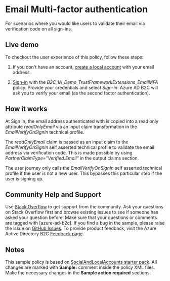 # Email Multi-factor authentication

For scenarios where you would like users to validate their email via verification code on all sign-ins.

## Live demo

To checkout the user experience of this policy, follow these steps:

1. If you don't have an account, [create a local account](https://b2clivedemo.b2clogin.com/b2clivedemo.onmicrosoft.com/B2C_1A_Demo_TrustFrameworkExtensions_EmailMFA/oauth2/v2.0/authorize?client_id=cfaf887b-a9db-4b44-ac47-5efff4e2902c&nonce=defaultNonce&redirect_uri=https://jwt.ms&scope=openid&response_type=id_token&prompt=login) with your email address.

1. [Sign-in](https://b2clivedemo.b2clogin.com/b2clivedemo.onmicrosoft.com/B2C_1A_Demo_TrustFrameworkExtensions_EmailMFA/oauth2/v2.0/authorize?client_id=cfaf887b-a9db-4b44-ac47-5efff4e2902c&nonce=defaultNonce&redirect_uri=https%3A%2F%2Fjwt.ms&scope=openid&response_type=id_token&prompt=login) with the *B2C_1A_Demo_TrustFrameworkExtensions_EmailMFA* policy. Provide your credentials and select *Sign-in*. Azure AD B2C will ask you to verify your email (as the second factor authentication). 

## How it works

At Sign In, the email address authenticated with is copied into a read only attribute *readOnlyEmail* via an input claim transformation in the *EmailVerifyOnSignIn* technical profile.

The *readOnlyEmail* claim is passed as an input claim to the *EmailVerifyOnSignIn* self asserted technical profile to validate the email address via verification code. This is made possible by using *PartnerClaimType="Verified.Email"* in the output claims section.

The user journey only calls the *EmailVerifyOnSignIn* self asserted technical profile if the user is not a new user. This bypasses this particular step if the user is signing up.

## Community Help and Support

Use [Stack Overflow](https://stackoverflow.com/questions/tagged/azure-ad-b2c) to get support from the community. Ask your questions on Stack Overflow first and browse existing issues to see if someone has asked your question before. Make sure that your questions or comments are tagged with [azure-ad-b2c].
If you find a bug in the sample, please raise the issue on [GitHub Issues](https://github.com/azure-ad-b2c/samples/issues).
To provide product feedback, visit the Azure Active Directory B2C [Feedback page](https://feedback.azure.com/forums/169401-azure-active-directory?category_id=160596).

## Notes

This sample policy is based on [SocialAndLocalAccounts starter pack](https://github.com/Azure-Samples/active-directory-b2c-custom-policy-starterpack/tree/master/SocialAndLocalAccounts). All changes are marked with **Sample:** comment inside the policy XML files. Make the necessary changes in the **Sample action required** sections. 